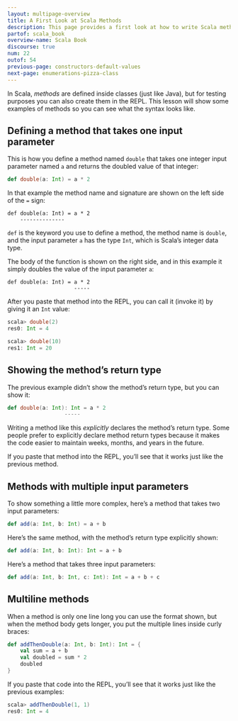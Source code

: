```yaml
---
layout: multipage-overview
title: A First Look at Scala Methods
description: This page provides a first look at how to write Scala methods, including how to test them in the REPL.
partof: scala_book
overview-name: Scala Book
discourse: true
num: 22
outof: 54
previous-page: constructors-default-values
next-page: enumerations-pizza-class
---
```



In Scala, *methods* are defined inside classes (just like Java), but for testing purposes you can also create them in the REPL. This lesson will show some examples of methods so you can see what the syntax looks like.



## Defining a method that takes one input parameter

This is how you define a method named `double` that takes one integer input parameter named `a` and returns the doubled value of that integer:

```scala
def double(a: Int) = a * 2
```

In that example the method name and signature are shown on the left side of the `=` sign:

    def double(a: Int) = a * 2
        --------------

`def` is the keyword you use to define a method, the method name is `double`, and the input parameter `a` has the type `Int`, which is Scala’s integer data type.

The body of the function is shown on the right side, and in this example it simply doubles the value of the input parameter `a`:

    def double(a: Int) = a * 2
                         -----

After you paste that method into the REPL, you can call it (invoke it) by giving it an `Int` value:

```scala
scala> double(2)
res0: Int = 4

scala> double(10)
res1: Int = 20
```



## Showing the method’s return type

The previous example didn’t show the method’s return type, but you can show it:

```scala
def double(a: Int): Int = a * 2
                  -----
```

Writing a method like this *explicitly* declares the method’s return type. Some people prefer to explicitly declare method return types because it makes the code easier to maintain weeks, months, and years in the future.

If you paste that method into the REPL, you’ll see that it works just like the previous method.



## Methods with multiple input parameters

To show something a little more complex, here’s a method that takes two input parameters:

```scala
def add(a: Int, b: Int) = a + b
```

Here’s the same method, with the method’s return type explicitly shown:

```scala
def add(a: Int, b: Int): Int = a + b
```

Here’s a method that takes three input parameters:

```scala
def add(a: Int, b: Int, c: Int): Int = a + b + c
```



## Multiline methods

When a method is only one line long you can use the format shown, but when the method body gets longer, you put the multiple lines inside curly braces:

```scala
def addThenDouble(a: Int, b: Int): Int = {
    val sum = a + b
    val doubled = sum * 2
    doubled
}
```

If you paste that code into the REPL, you’ll see that it works just like the previous examples:

```scala
scala> addThenDouble(1, 1)
res0: Int = 4
```






